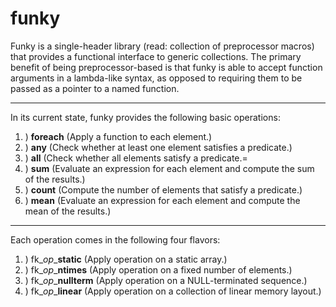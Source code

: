 # funky #
Funky is a single-header library (read: collection of preprocessor macros)
that provides a functional interface to generic collections.
The primary benefit of being preprocessor-based is that funky is able to
accept function arguments in a lambda-like syntax, as opposed to requiring
them to be passed as a pointer to a named function.

---

In its current state, funky provides the following basic operations:
1. ) **foreach** (Apply a function to each element.)
1. ) **any** (Check whether at least one element satisfies a predicate.)
1. ) **all** (Check whether all elements satisfy a predicate.=
1. ) **sum** (Evaluate an expression for each element and compute the sum of the results.)
1. ) **count** (Compute the number of elements that satisfy a predicate.)
1. ) **mean** (Evaluate an expression for each element and compute the mean of the results.)

---

Each operation comes in the following four flavors:
1. ) fk\_*op*\_**static** (Apply operation on a static array.)
1. ) fk\_*op*\_**ntimes** (Apply operation on a fixed number of elements.)
1. ) fk\_*op*\_**nullterm** (Apply operation on a NULL-terminated sequence.)
1. ) fk\_*op*\_**linear** (Apply operation on a collection of linear memory layout.)
